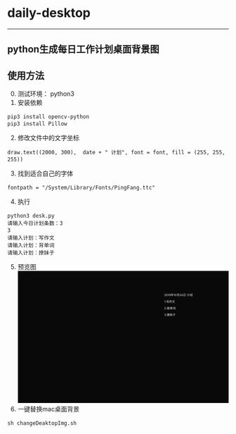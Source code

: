 # daily-desktop

---
python生成每日工作计划桌面背景图
---

## 使用方法
0. 测试环境： python3
1. 安装依赖

```
pip3 install opencv-python
pip3 install Pillow
```
2. 修改文件中的文字坐标
```
draw.text((2000, 300),  date + " 计划", font = font, fill = (255, 255, 255))
```

3. 找到适合自己的字体
```
fontpath = "/System/Library/Fonts/PingFang.ttc"
```

4. 执行
```
python3 desk.py
请输入今日计划条数：3
3
请输入计划：写作文
请输入计划：背单词
请输入计划：撩妹子
```
5. 预览图
![avatar](https://github.com/tinet-shenjg/daily-desktop/blob/master/background.jpg)
6. 一键替换mac桌面背景
```
sh changeDeaktopImg.sh
```
